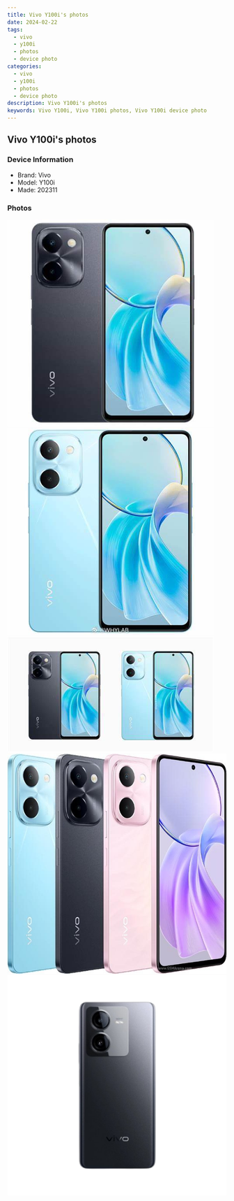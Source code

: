 ```yaml
---
title: Vivo Y100i's photos
date: 2024-02-22
tags: 
  - vivo
  - y100i
  - photos
  - device photo
categories: 
  - vivo
  - y100i
  - photos
  - device photo
description: Vivo Y100i's photos
keywords: Vivo Y100i, Vivo Y100i photos, Vivo Y100i device photo
---
```


## Vivo Y100i's photos

### Device Information

- Brand: Vivo
- Model: Y100i
- Made: 202311

### Photos

![/images/best-assets/devices/vivo/vivo-y100i/1.jpg](/images/best-assets/devices/vivo/vivo-y100i/1.jpg)
![/images/best-assets/devices/vivo/vivo-y100i/2.jpg](/images/best-assets/devices/vivo/vivo-y100i/2.jpg)
![/images/best-assets/devices/vivo/vivo-y100i/3.jpg](/images/best-assets/devices/vivo/vivo-y100i/3.jpg)
![/images/best-assets/devices/vivo/vivo-y100i/4.jpg](/images/best-assets/devices/vivo/vivo-y100i/4.jpg)
![/images/best-assets/devices/vivo/vivo-y100i/5.jpg](/images/best-assets/devices/vivo/vivo-y100i/5.jpg)
